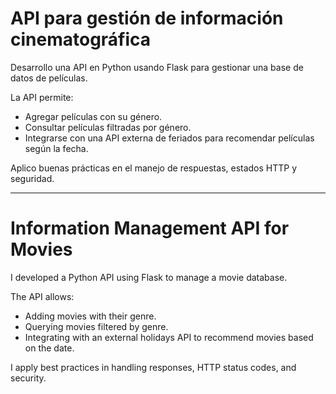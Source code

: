 # API para gestión de información cinematográfica

Desarrollo una API en Python usando Flask para gestionar una base de datos de películas.

La API permite:
- Agregar películas con su género.
- Consultar películas filtradas por género.
- Integrarse con una API externa de feriados para recomendar películas según la fecha.

Aplico buenas prácticas en el manejo de respuestas, estados HTTP y seguridad.

---

# Information Management API for Movies

I developed a Python API using Flask to manage a movie database.

The API allows:
- Adding movies with their genre.
- Querying movies filtered by genre.
- Integrating with an external holidays API to recommend movies based on the date.

I apply best practices in handling responses, HTTP status codes, and security.

